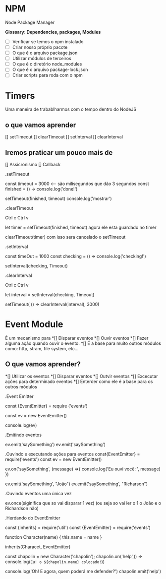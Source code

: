 # NPM

Node Package Manager

__Glossary: Dependencies, packages, Modules__

- [ ] Verificar se temos o npm instalado
- [ ] Criar nosso próprio pacote
- [ ] O que é o arquivo package.json
- [ ] Utilizar módulos de terceiros
- [ ] O que é o diretório node_modules
- [ ] O que é o arquivo package-lock.json
- [ ] Criar scripts para roda com o npm

# Timers

Uma maneira de trabablharmos com o tempo dentro do NodeJS

## o que vamos aprender

[] setTimeout
[] clearTimeout
[] setInterval
[] clearInterval

## Iremos praticar um pouco mais de 
[] Assicronismo
[] Callback


.setTimeout

const timeout = 3000 <-- são milisegundos que dão 3 segundos
const finished = () -> console.log('done!')

setTimeout(finished, timeout)
console.log('mostrar')


.clearTimeout

Ctrl c  Ctrl v

let timer = setTimeout(finished, timeout) agora ele esta guardado no timer 

clearTimeout(timer) com isso sera cancelado o setTimeout


.setInterval

const timeOut = 1000
const checking = () => console.log('checking!')

setInterval(checking, Timeout)


.clearInterval

Ctrl c  Ctrl v

let interval = setInterval(checking, Timeout)

setTimeout( () => clearInterval(interval), 3000)



# Event Module

É um mecanismo para
*[] Disparar eventos
*[] Ouvir eventos
*[] Fazer alguma ação quando ouvir o evento.
*[] É a base para muito outros módulos como: http, stram, file system, etc...

## O que vamos aprender?

*[] Utilizar os eventos
*[] Disparar eventos
*[] Outvir eventos
*[] Excecutar ações para determinado eventos
*[] Enterder como ele é a base para os outros módulos


.Event Emitter

const {EventEmitter} = require ('events')

const ev = new EventEmitter()

console.log(ev)


.Emitindo eventos

ev.emit('saySomething')
ev.emit('saySomething')


.Ouvindo e executando ações para eventos
const{EventEmitter} = require('events')
const ev = new EventEmitter()

ev.on('saySomething', (message) =>{
    console.log('Eu ouvi você: ', message)
})

ev.emit('saySomething', "João")
ev.emit('saySomething', "Richarson")


.Ouvindo eventos uma única vez

ev.once(siginifica que so vai disparar 1 vez)
(ou seja so vai ler o 1 o João e o Richardson não)


.Herdando do EventEmitter

const {inherits} = require('util')
const {EventEmitter} = require('events')

function Character(name) {
    this.name = name
}

inherits(Characet, EventEmitter)

const chapolin = new Character('chapolin');
chapolin.on('help',() => console.log(`Eu! o ${chapolin.name} colocado!`))

console.log('Oh! E agora, quem poderá me defender?')
chapolin.emit('help')